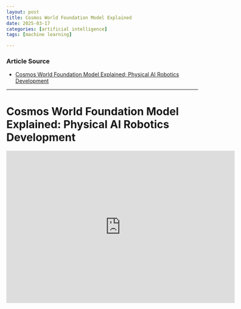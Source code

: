 ```yaml
---
layout: post
title: Cosmos World Foundation Model Explained
date: 2025-03-17
categories: [artificial intelligence]
tags: [machine learning]

---
```


### Article Source


* [Cosmos World Foundation Model Explained; Physical AI Robotics Development](https://www.youtube.com/watch?v=ykjQdbtDJoM)

---



# Cosmos World Foundation Model Explained: Physical AI Robotics Development

<iframe width="600" height="400" src="https://www.youtube.com/embed/ykjQdbtDJoM?si=DmeUMFPtOZWN-3cq" title="YouTube video player" frameborder="0" allow="accelerometer; autoplay; clipboard-write; encrypted-media; gyroscope; picture-in-picture; web-share" referrerpolicy="strict-origin-when-cross-origin" allowfullscreen></iframe>
